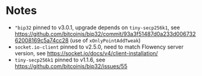 # Notes

- `"bip32` pinned to v3.0.1, upgrade depends on `tiny-secp256k1`, see https://github.com/bitcoinjs/bip32/commit/93a3f51487d0a233d00673262008169c5a74cc28 (use of `xOnlyPointAddTweak`)
- `socket.io-client` pinned to v2.5.0, need to match Flowency server version, see https://socket.io/docs/v4/client-installation/
- `tiny-secp256k1` pinned to v1.1.6, see https://github.com/bitcoinjs/bip32/issues/55

